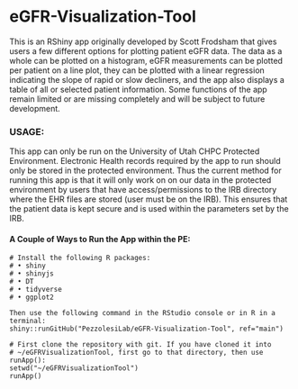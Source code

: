 # eGFR-Visualization-Tool

This is an RShiny app originally developed by Scott Frodsham that gives users a few different options for plotting patient eGFR data. The data as a whole can be plotted on a histogram, eGFR measurements can be plotted per patient on a line plot, they can be plotted with a linear regression indicating the slope of rapid or slow decliners, and the app also displays a table of all or selected patient information. Some functions of the app remain limited or are missing completely and will be subject to future development.

### USAGE:
This app can only be run on the University of Utah CHPC Protected Environment. Electronic Health records required by the app to run should only be stored in the protected environment. Thus the current method for running this app is that it will only work on on our data in the protected environment by users that have access/permissions to the IRB directory where the EHR files are stored (user must be on the IRB). This ensures that the patient data is kept secure and is used within the parameters set by the IRB.

#### A Couple of Ways to Run the App within the PE:
```
# Install the following R packages:
# • shiny
# • shinyjs
# • DT
# • tidyverse
# • ggplot2

Then use the following command in the RStudio console or in R in a terminal:
shiny::runGitHub("PezzolesiLab/eGFR-Visualization-Tool", ref="main")
```

```
# First clone the repository with git. If you have cloned it into
# ~/eGFRVisualizationTool, first go to that directory, then use runApp():
setwd("~/eGFRVisualizationTool")
runApp()
```
